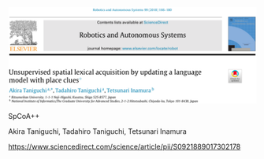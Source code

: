 ![論文](https://github.com/soraKING44/survey_paper/blob/images/spatial_concept/English/Unsupervised%20spatial%20lexical%20acquisition%20by%20updating%20a%20language%20model%20with%20place%20clues.png)

SpCoA++

Akira Taniguchi, Tadahiro Taniguchi, Tetsunari Inamura

https://www.sciencedirect.com/science/article/pii/S0921889017302178
